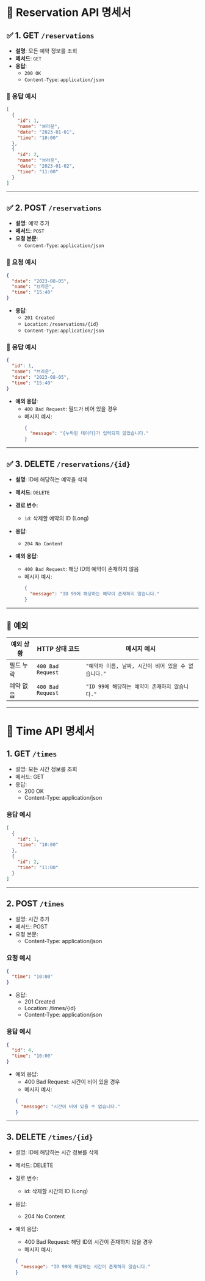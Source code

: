 # 📘 Reservation API 명세서


## ✅ 1. GET `/reservations`

- **설명**: 모든 예약 정보를 조회
- **메서드**: `GET`
- **응답**:
    - `200 OK`
    - `Content-Type`: `application/json`

### 🔸 응답 예시

```json
[
  {
    "id": 1,
    "name": "브라운",
    "date": "2023-01-01",
    "time": "10:00"
  },
  {
    "id": 2,
    "name": "브라운",
    "date": "2023-01-02",
    "time": "11:00"
  }
]
```

---

## ✅ 2. POST `/reservations`

- **설명**: 예약 추가
- **메서드**: `POST`
- **요청 본문**:
    - `Content-Type`: `application/json`

### 🔸 요청 예시

```json
{
  "date": "2023-08-05",
  "name": "브라운",
  "time": "15:40"
}
```

- **응답**:
    - `201 Created`
    - `Location`: `/reservations/{id}`
    - `Content-Type`: `application/json`

### 🔸 응답 예시

```json
{
  "id": 1,
  "name": "브라운",
  "date": "2023-08-05",
  "time": "15:40"
}
```

- **예외 응답**:
    - `400 Bad Request`: 필드가 비어 있을 경우
    - 메시지 예시:
      ```json
      {
        "message": "{누락된 데이터}가 입력되지 않았습니다."
      }
      ```

---

## ✅ 3. DELETE `/reservations/{id}`

- **설명**: ID에 해당하는 예약을 삭제
- **메서드**: `DELETE`
- **경로 변수**:
    - `id`: 삭제할 예약의 ID (Long)

- **응답**:
    - `204 No Content`

- **예외 응답**:
    - `400 Bad Request`: 해당 ID의 예약이 존재하지 않음
    - 메시지 예시:
      ```json
      {
        "message": "ID 99에 해당하는 예약이 존재하지 않습니다."
      }
      ```

---

## 📌 예외

| 예외 상황 | HTTP 상태 코드 | 메시지 예시 |
|-----------|----------------|-------------|
| 필드 누락  | `400 Bad Request` | `"예약자 이름, 날짜, 시간이 비어 있을 수 없습니다."` |
| 예약 없음 | `400 Bad Request`    | `"ID 99에 해당하는 예약이 존재하지 않습니다."` |

---

# 📘 Time API 명세서

## 1. GET `/times`

- 설명: 모든 시간 정보를 조회
- 메서드: GET
- 응답:
  - 200 OK
  - Content-Type: application/json

### 응답 예시

```json
[
  {
    "id": 1,
    "time": "10:00"
  },
  {
    "id": 2,
    "time": "11:00"
  }
]
```

---

## 2. POST `/times`

- 설명: 시간 추가
- 메서드: POST
- 요청 본문:
  - Content-Type: application/json

### 요청 예시

```json
{
  "time": "10:00"
}
```

- 응답:
  - 201 Created
  - Location: /times/{id}
  - Content-Type: application/json

### 응답 예시

```json
{
  "id": 4,
  "time": "10:00"
}
```

- 예외 응답:
  - 400 Bad Request: 시간이 비어 있을 경우
  - 메시지 예시:
  ```json
  {
    "message": "시간이 비어 있을 수 없습니다."
  }
  ```

---

## 3. DELETE `/times/{id}`

- 설명: ID에 해당하는 시간 정보를 삭제
- 메서드: DELETE
- 경로 변수:
  - id: 삭제할 시간의 ID (Long)

- 응답:
  - 204 No Content

- 예외 응답:
  - 400 Bad Request: 해당 ID의 시간이 존재하지 않을 경우
  - 메시지 예시:
  ```json
  {
    "message": "ID 99에 해당하는 시간이 존재하지 않습니다."
  }
  ```
